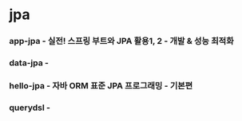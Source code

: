 # jpa

### app-jpa - 실전! 스프링 부트와 JPA 활용1, 2 - 개발 & 성능 최적화

### data-jpa -

### hello-jpa - 자바 ORM 표준 JPA 프로그래밍 - 기본편

### querydsl -

